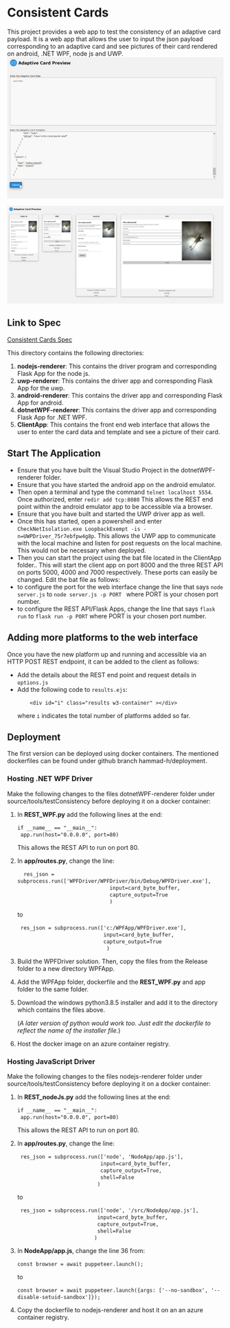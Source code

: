 # Consistent Cards
This project provides a web app to test the consistency of an adaptive card payload. It is a web app that allows the user to input the json payload corresponding to an adaptive card and see pictures of their card rendered on android, .NET WPF, node js and UWP. 
![](assets/index.PNG)

![](assets/results.PNG)

## Link to Spec 
[Consistent Cards Spec](https://github.com/microsoft/AdaptiveCards/blob/main/specs/DesignDiscussions/ConsistentCards.md)

This directory contains the following directories:
1. **nodejs-renderer**: This contains the driver program and corresponding Flask App for the node js.
2. **uwp-renderer**: This contains the driver app and corresponding Flask App for the uwp.
3. **android-renderer**: This contains the driver app and corresponding Flask App for android.
4. **dotnetWPF-renderer**: This contains the driver app and corresponding Flask App for .NET WPF. 
5. **ClientApp**: This contains the front end web interface that allows the user to enter the card data and template and see a picture of their card.


## Start The Application
- Ensure that you have built the Visual Studio Project in the dotnetWPF-renderer folder.
- Ensure that you have started the android app on the android emulator. 
- Then open a terminal and type the command `telnet localhost 5554`. Once authorized, enter `redir add tcp:8080` This allows the REST end point within the android emulator app to be accessible  via a browser.
- Ensure that you have built and started the UWP driver app as well. 
- Once this has started, open a powershell and enter `CheckNetIsolation.exe LoopbackExempt -is -n=UWPDriver_75r7ebfpw4g8p`. This allows the UWP app to communicate with the local machine and listen for post requests on the local machine. This would not be necessary when deployed.
- Then you can start the project using the bat file located in the ClientApp folder.. This will start the client app on port 8000 and the three REST API on ports 5000, 4000 and 7000 respectively. These ports can easily be changed. Edit the bat file as follows: 
- to configure the port for the web interface change the line that says `node server.js` to  `node server.js -p PORT ` where PORT is your chosen port number.
- to configure the REST API/Flask Apps, change the line that says `flask run` to `flask run -p PORT` where PORT is your chosen port number.
 
## Adding more platforms to the web interface
Once you have the new platform up and running and accessible via an HTTP POST REST endpoint, it can be added to the client as follows:
- Add the details about the REST end point and request details in `options.js`
- Add the following code to `results.ejs`:
   ```
       <div id="i" class="results w3-container" ></div>

   ```
   where `i` indicates the total number of platforms added so far.


## Deployment 
The first version can be deployed using docker containers. The mentioned dockerfiles can be found under github branch hammad-h/deployment.

### Hosting .NET WPF Driver
Make the following changes to the files dotnetWPF-renderer folder under source/tools/testConsistency before deploying it on a docker container:
1. In **REST_WPF.py** add the following lines at the end:
   ``` 
   if __name__ == "__main__":
    app.run(host="0.0.0.0", port=80)
   ```
   This allows the REST API to run on port 80.
2. In **app/routes.py**, change the line: 
   ```
     res_json = subprocess.run(['WPFDriver/WPFDriver/bin/Debug/WPFDriver.exe'],
                                 input=card_byte_buffer,
                                 capture_output=True
                                 )
    ```
    to 
    ```
     res_json = subprocess.run(['c:/WPFApp/WPFDriver.exe'],
                                input=card_byte_buffer,
                                capture_output=True
                                 )
    ```
3. Build the WPFDriver solution. Then, copy the files from the Release folder to a new directory WPFApp. 
4. Add the WPFApp folder, dockerfile and the **REST_WPF.py** and app folder to the same folder. 
5. Download the windows python3.8.5 installer and add it to the directory which contains the files above. 

   (*A later version of python would work too. Just edit the dockerfile to reflect the name of the installer file.*)

5. Host the docker image on an azure container registry.

### Hosting JavaScript Driver
Make the following changes to the files nodejs-renderer folder under source/tools/testConsistency before deploying it on a docker container:
1. In **REST_nodeJs.py** add the following lines at the end:
   ``` 
   if __name__ == "__main__":
    app.run(host="0.0.0.0", port=80)
   ```
   This allows the REST API to run on port 80.
2. In **app/routes.py**, change the line: 
   ```
    res_json = subprocess.run(['node', 'NodeApp/app.js'],
                              input=card_byte_buffer,
                              capture_output=True,
                              shell=False
                             )
    ```
    to 
    ```
     res_json = subprocess.run(['node', '/src/NodeApp/app.js'],
                              input=card_byte_buffer,
                              capture_output=True,
                              shell=False
                             )
    ```
3. In **NodeApp/app.js**, change the line 36 from: 
   ```
   const browser = await puppeteer.launch();
   ```
   to
   ```
   const browser = await puppeteer.launch({args: ['--no-sandbox', '--disable-setuid-sandbox']});
   ```

4. Copy the dockerfile to nodejs-renderer and host it on an an azure container registry.